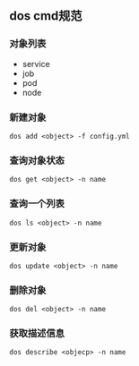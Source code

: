 ## dos cmd规范

### 对象列表

* service
* job
* pod
* node

### 新建对象

```
dos add <object> -f config.yml
```

### 查询对象状态

```
dos get <object> -n name
```

### 查询一个列表

```
dos ls <object> -n name
```

### 更新对象

```
dos update <object> -n name
```

### 删除对象

```
dos del <object> -n name
```

### 获取描述信息

```
dos describe <objecp> -n name
```
